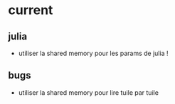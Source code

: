 # current

## julia

- utiliser la shared memory pour les params de julia !

## bugs 

- utiliser la shared memory pour lire tuile par tuile